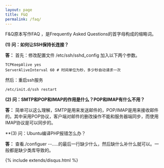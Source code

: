 ```yaml
---
layout: page
title: F&Q
permalink: /faq/
---
```


F&Q原本写作FAQ ，是Frequently Asked Questions的首字母构成的缩略词。

**(1) 问：如何让SSH保持长连接？**

**答：** 首先：修改配置文件 /etc/ssh/sshd_config 加入以下两个参数。

```shell
TCPKeepAlive yes
ServerAliveInterval 60 # 时间单位为秒，多少秒自动请求一次
```
然后：重启ssh服务

```shell
/etc/init.d/ssh restart
```
**(2) 问：SMTP和POP和IMAP的作用是什么？POP和IMAP有什么不用？**

**答：** 简单可以这么理解，SMTP是用来发送邮件的，POP/IMAP是用来接收邮件的。其中采用POP协议，客户端对邮件的删改操作不能和服务器端同步，而使用IMAP协议是可以同步的。

**(3) 问：Ubuntu编译PHP报错怎么办？ 

**答：** 查看./configuer --.....的最后一行缺少什么，然后缺什么补什么就可以。一般都是缺少类库导致的。

{% include extends/disqus.html %}



